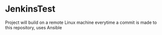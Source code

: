 # JenkinsTest
Project will build on a remote Linux machine everytime a commit is made to this repository, uses Ansible
